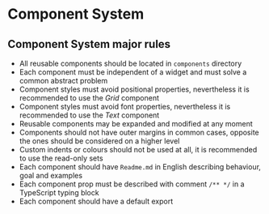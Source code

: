 # Component System

## Component System major rules
* All reusable components should be located in `components` directory
* Each component must be independent of a widget and must solve a common abstract problem
* Component styles must avoid positional properties, nevertheless it is recommended to use the _Grid_ component
* Component styles must avoid font properties, nevertheless it is recommended to use the _Text_ component
* Reusable components may be expanded and modified at any moment
* Components should not have outer margins in common cases, opposite the ones should be considered on a higher level
* Custom indents or colours should not be used at all, it is recommended to use the read-only sets
* Each component should have `Readme.md` in English describing behaviour, goal and examples
* Each component prop must be described with comment `/** */` in a TypeScript typing block
* Each component should have a default export
